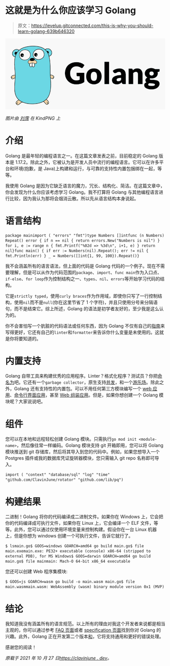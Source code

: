 # 这就是为什么你应该学习 Golang

> 原文：<https://levelup.gitconnected.com/this-is-why-you-should-learn-golang-639b646320>

![](img/78c6133bc0584a05423d634810f2cf72.png)

*图片由* [*刘霈*](https://www.kindpng.com/userpngs/469/) *在 KindPNG 上*

# 介绍

Golang 是最年轻的编程语言之一。在这篇文章发表之前，目前稳定的 Golang 版本是 1.17.2。除此之外，它被认为是开发人员中流行的编程语言。它可以在许多平台和环境(抱歉，是 Java)上构建和运行，与可靠的支持性内置包捆绑在一起，等等。

我使用 Golang 是因为它缺乏语言的魔力，冗长、结构化、简洁。在这篇文章中，你会发现为什么你应该考虑学习 Golang。我不打算将 Golang 与其他编程语言进行比较，因为我认为那将会烟消云散。所以先从语言结构本身说起。

# 语言结构

```
package mainimport ( "errors" "fmt")type Numbers []intfunc (n Numbers) Repeat() error { if n == nil { return errors.New("Numbers is nil") } for i, e := range n { fmt.Printf("%02d => %3d\n", i+1, e) } return nil}func main() { if err := Numbers(nil).Repeat(); err != nil { fmt.Println(err) } _ = Numbers([]int{1, 99, 100}).Repeat()}
```

我不会涵盖所有的语言语法，但上面的代码是 Golang 代码的一个例子。现在不需要理解，但是可以从作为代码范围的`package`、`import`、`func main`作为入口点、`if-else`、`for loop`作为控制结构之一、`types`、`nil`、`errors`等开始学习代码的结构。

它是`strictly typed`，使用`curly braces`作为作用域，即使你只写了一行控制结构，使用`nil`而不是`null`(你在这里节省了 1 个字符)，并且只使用分号来分隔语句，而不是结束它。综上所述，Golang 的语法是初学者友好的，至少我是这么认为的。

你不会害怕写一个肮脏的代码语法或任何东西，因为 Golang 不仅有自己的[指南](https://golang.org/doc/effective_go)来写得更好，它还有自己的`linter`和`formatter`来告诉你什么变量是未使用的。这就是你将要知道的。

# 内置支持

Golang 自带工具来构建优秀的应用程序。Linter？格式化程序？测试员？你把[命名为](https://pkg.go.dev/cmd/go)吧。它还有一个`garbage collector`，原生支持[并发](https://gobyexample.com/goroutines)，和一个[游乐场](https://play.golang.org/)。除此之外，Golang 还有支持性的内置包。可以不用任何第三方模块编写一个 [web 应用](https://gobyexample.com/http-servers)、[命令行界面应用](https://gobyexample.com/command-line-arguments)，甚至 [Web 组装应用](https://github.com/golang/go/wiki/WebAssembly#getting-started)。但是，如果你想创建一个 Golang 模块呢？大家说说吧。

# 组件

您可以在本地和远程轻松创建 Golang 模块。只需执行`go mod init <module-name>`，然后像往常一样编码。Golang 模块支持 git 开箱即用，您可以将 Golang 模块推送到 git 存储库，然后将其导入到您的代码中。例如，如果您想导入一个 Postgres 插件或我的数据库凭证旋转器模块，您只需输入 git repo 名称即可导入。

```
import ( "context" "database/sql" "log" "time" "github.com/ClavinJune/rotator" "github.com/lib/pq")
```

# 构建结果

二进制！Golang 将你的代码编译成二进制文件。如果你在 Windows 上，它会把你的代码编译成可执行文件，如果你在 Linux 上，它会编译一个 ELF 文件，等等。此外，您可以通过仅使用环境变量来控制构建。假设你在一台 Linux 机器上，但是你想为 windows 创建一个可执行文件，告诉它就行了。

```
$ lsmain.go$ GOOS=windows GOARCH=amd64 go build main.go$ file main.exemain.exe: PE32+ executable (console) x86-64 (stripped to external PDB), for MS Windows$ GOOS=darwin GOARCH=amd64 go build main.go$ file mainmain: Mach-O 64-bit x86_64 executable
```

您还可以创建 Web 程序集模块:

```
$ GOOS=js GOARCH=wasm go build -o main.wasm main.go$ file main.wasmmain.wasm: WebAssembly (wasm) binary module version 0x1 (MVP)
```

# 结论

我知道我没有涵盖所有的语言规范。以上所有的理由对我这个开发者来说都是相当主观的，你可以通过参考 [FAQ 页面](https://golang.org/doc/faq)或者 [specification 页面](https://golang.org/ref/spec)找到你对 Golang 的兴趣。此外，Golang 正在开发第二个版本[和](https://go.googlesource.com/proposal/+/master/design/go2draft.md)，它将支持通用和更好的错误处理。

感谢您的阅读！

*原载于 2021 年 10 月 27 日*[*https://clavinjune . dev*](https://clavinjune.dev/en/blogs/this-is-why-you-should-learn-golang/)*。*